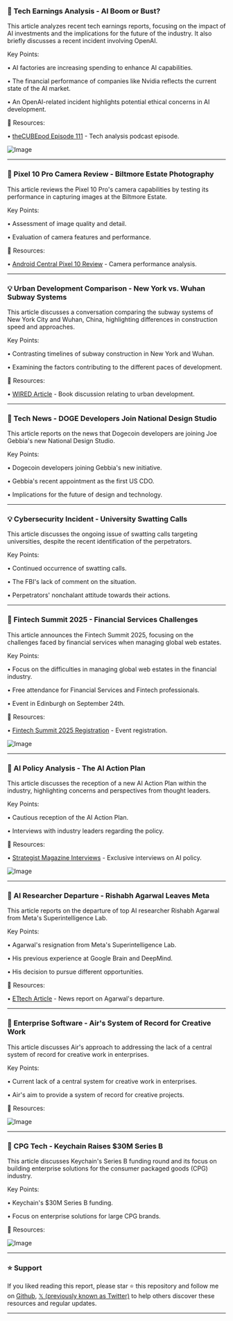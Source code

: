 ### 🤖 Tech Earnings Analysis - AI Boom or Bust?

This article analyzes recent tech earnings reports, focusing on the impact of AI investments and the implications for the future of the industry.  It also briefly discusses a recent incident involving OpenAI.

Key Points:

• AI factories are increasing spending to enhance AI capabilities.


• The financial performance of companies like Nvidia reflects the current state of the AI market.


•  An OpenAI-related incident highlights potential ethical concerns in AI development.


🔗 Resources:

• [theCUBEpod Episode 111](https://youtube.com/playlist?list=PLenh213llmcYe7nXWic9QsnHUD5fqbEwu) - Tech analysis podcast episode.

![Image](https://pbs.twimg.com/media/GzjdlNnW0AEXj6M?format=jpg&name=small)


---

### 📸 Pixel 10 Pro Camera Review - Biltmore Estate Photography

This article reviews the Pixel 10 Pro's camera capabilities by testing its performance in capturing images at the Biltmore Estate.

Key Points:

• Assessment of image quality and detail.


• Evaluation of camera features and performance.



🔗 Resources:

• [Android Central Pixel 10 Review](https://t.co/t1ypHayFfl) - Camera performance analysis.


---

### 💡 Urban Development Comparison - New York vs. Wuhan Subway Systems

This article discusses a conversation comparing the subway systems of New York City and Wuhan, China, highlighting differences in construction speed and approaches.

Key Points:

• Contrasting timelines of subway construction in New York and Wuhan.


• Examining the factors contributing to the different paces of development.


🔗 Resources:

• [WIRED Article](https://t.co/FQYUmaT1up) - Book discussion relating to urban development.


---

### 🚀 Tech News - DOGE Developers Join National Design Studio

This article reports on the news that Dogecoin developers are joining Joe Gebbia's new National Design Studio.

Key Points:

•  Dogecoin developers joining Gebbia's new initiative.


• Gebbia's recent appointment as the first US CDO.


• Implications for the future of design and technology.


---

### 💡  Cybersecurity Incident - University Swatting Calls

This article discusses the ongoing issue of swatting calls targeting universities, despite the recent identification of the perpetrators.

Key Points:

• Continued occurrence of swatting calls.


• The FBI's lack of comment on the situation.


• Perpetrators' nonchalant attitude towards their actions.


---

### 🤖 Fintech Summit 2025 - Financial Services Challenges

This article announces the Fintech Summit 2025, focusing on the challenges faced by financial services when managing global web estates.

Key Points:

• Focus on the difficulties in managing global web estates in the financial industry.


• Free attendance for Financial Services and Fintech professionals.


• Event in Edinburgh on September 24th.


🔗 Resources:

• [Fintech Summit 2025 Registration](http://buff.ly/UCCsClg) - Event registration.

![Image](https://pbs.twimg.com/media/Gzgr1iBWMAE3kAj?format=jpg&name=small)


---

### 🤖 AI Policy Analysis - The AI Action Plan

This article discusses the reception of a new AI Action Plan within the industry, highlighting concerns and perspectives from thought leaders.

Key Points:

• Cautious reception of the AI Action Plan.


• Interviews with industry leaders regarding the policy.


🔗 Resources:

• [Strategist Magazine Interviews](http://bit.ly/4lNQlJK) - Exclusive interviews on AI policy.

![Image](https://pbs.twimg.com/media/Gzgqa1UWUAALdA2?format=jpg&name=small)


---

### 🤖 AI Researcher Departure - Rishabh Agarwal Leaves Meta

This article reports on the departure of top AI researcher Rishabh Agarwal from Meta's Superintelligence Lab.

Key Points:

• Agarwal's resignation from Meta's Superintelligence Lab.


• His previous experience at Google Brain and DeepMind.


•  His decision to pursue different opportunities.


🔗 Resources:

• [ETtech Article](https://t.co/SdOlmS3j6g) - News report on Agarwal's departure.


---

### 🤖 Enterprise Software - Air's System of Record for Creative Work

This article discusses Air's approach to addressing the lack of a central system of record for creative work in enterprises.

Key Points:

•  Current lack of a central system for creative work in enterprises.


• Air's aim to provide a system of record for creative projects.



🔗 Resources:

![Image](https://pbs.twimg.com/amplify_video_thumb/1961195912031780864/img/jGfiq570psOHZaGi.jpg)


---

### 🚀  CPG Tech - Keychain Raises $30M Series B

This article discusses Keychain's Series B funding round and its focus on building enterprise solutions for the consumer packaged goods (CPG) industry.

Key Points:

• Keychain's $30M Series B funding.


• Focus on enterprise solutions for large CPG brands.


🔗 Resources:

![Image](https://pbs.twimg.com/amplify_video_thumb/1961191818533769219/img/rR-2o-Q-8oYT-jWT.jpg)


---

### ⭐️ Support

If you liked reading this report, please star ⭐️ this repository and follow me on [Github](https://github.com/Drix10), [𝕏 (previously known as Twitter)](https://x.com/DRIX_10_) to help others discover these resources and regular updates.

---